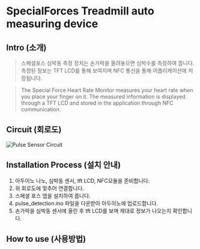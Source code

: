 # SpecialForces Treadmill auto measuring device

## Intro (소개)
>스페셜포스 심박동 측정 장치는 손가락을 올려놓으면 심박수를 측정하여 줍니다. 측정된 정보는 TFT LCD를 통해 보여지며 NFC 통신을 통해 어플리케이션에 저장됩니다.

>The Special Force Heart Rate Monitor measures your heart rate when you place your finger on it. The measured information is displayed through a TFT LCD and stored in the application through NFC communication.


## Circuit (회로도)
![Pulse Sensor Circuit](https://user-images.githubusercontent.com/26067127/97309515-77973200-18a5-11eb-9201-af14528cf9b5.png)
</br>

## Installation Process (설치 안내)
1. 아두이노 나노, 심박동 센서, tft LCD, NFC모듈을 준비합니다.
2. 위 회로도에 맞추어 연결합니다.
3. 스페셜 포스 앱을 설치하여 줍니다.
4. pulse_detection.ino 파일을 다운받아 아두이노에 업로드합니다.
5. 손가락을 심박동 센서에 올린 후 tft LCD를 보며 제대로 정보가 나오는지 확인합니다.

## How to use (사용방법)
